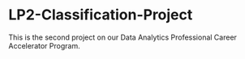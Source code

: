 # LP2-Classification-Project
This is the second project on our Data Analytics Professional Career Accelerator Program.
